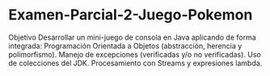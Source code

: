# Examen-Parcial-2-Juego-Pokemon
Objetivo Desarrollar un mini-juego de consola en Java aplicando de forma integrada: Programación Orientada a Objetos (abstracción, herencia y polimorfismo). Manejo de excepciones (verificadas y/o no verificadas). Uso de colecciones del JDK. Procesamiento con Streams y expresiones lambda.
